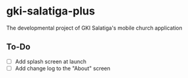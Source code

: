 # gki-salatiga-plus
The developmental project of GKI Salatiga's mobile church application

## To-Do

- [ ] Add splash screen at launch
- [ ] Add change log to the "About" screen
